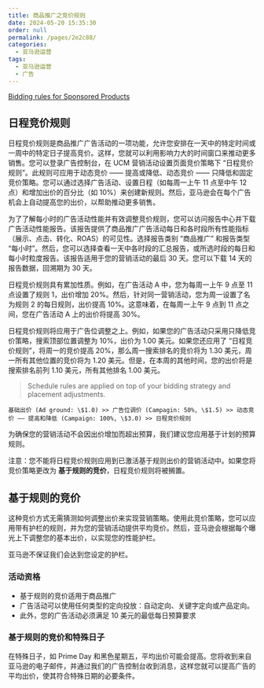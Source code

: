```yaml
---
title: 商品推广之竞价规则
date: 2024-05-20 15:35:30
order: null
permalink: /pages/2e2c88/
categories: 
  - 亚马逊运营
tags: 
  - 亚马逊运营
  - 广告
---
```


[Bidding rules for Sponsored Products](https://advertising.amazon.com/help/GDLQ5D2BNFCAU3TW)

## 日程竞价规则

日程竞价规则是商品推广广告活动的一项功能，允许您安排在一天中的特定时间或一周中的特定日子提高竞价。这样，您就可以利用影响力大的时间窗口来推动更多销售。您可以登录广告控制台，在 UCM 营销活动设置页面竞价策略下 “日程竞价规则”。此规则可应用于动态竞价 —— 提高或降低、动态竞价 —— 只降低和固定竞价策略。您可以通过选择广告活动、设置日程（如每周一上午 11 点至中午 12 点）和增加出价的百分比（如 10%）来创建新规则。然后，亚马逊会在每个广告机会上自动提高您的出价，以帮助推动更多销售。

为了了解每小时的广告活动性能并有效调整竞价规则，您可以访问报告中心并下载广告活动性能报告。该报告提供了商品推广广告活动每日和各时段所有性能指标（展示、点击、转化、ROAS）的可见性。选择报告类别 “商品推广” 和报告类型 “每小时”。然后，您可以选择查看一天中各时段的汇总报告，或所选时段的每日和每小时粒度报告。该报告适用于您的营销活动的最后 30 天。您可以下载 14 天的报告数据，回溯期为 30 天。

日程竞价规则具有累加性质。例如，在广告活动 A 中，您为每周一上午 9 点至 11 点设置了规则 1，出价增加 20%。然后，针对同一营销活动，您为周一设置了名为规则 2 的每日规则，出价提高 10%。这意味着，在每周一上午 9 点到 11 点之间，您在广告活动 A 上的出价将提高 30%。

日程竞价规则将应用于广告位调整之上。例如，如果您的广告活动只采用只降低竞价策略，搜索顶部位置调整为 10%，出价为 1.00 美元。如果您还应用了 “日程竞价规则”，将周一的竞价提高 20%，那么周一搜索排名的竞价将为 1.30 美元，周一所有其他位置的竞价将为 1.20 美元。但是，在本周的其他时间，您的出价将是搜索排名前列 1.10 美元，所有其他排名 1.00 美元。

> Schedule rules are applied on top of your bidding strategy and placement adjustments.

`基础出价 (Ad ground: \$1.0) >> 广告位调价 (Campagin: 50%, \$1.5) >> 动态竞价 —— 提高和降低 (Campaign: 100%, \$3.0) >> 日程竞价规则`

为确保您的营销活动不会因出价增加而超出预算，我们建议您应用基于计划的预算规则。

注意：您不能将日程竞价规则应用到已激活基于规则出价的营销活动中。如果您将竞价策略更改为 **基于规则的竞价**，日程竞价规则将被搁置。

## 基于规则的竞价

这种竞价方式无需猜测如何调整出价来实现营销策略。使用此竞价策略，您可以应用带有护栏的规则，并为您的营销活动提供平均竞价。然后，亚马逊会根据每个曝光上下调整您的基本出价，以实现您的性能护栏。

亚马逊不保证我们会达到您设定的护栏。

### 活动资格

- 基于规则的竞价适用于商品推广
- 广告活动可以使用任何类型的定向投放：自动定向、关键字定向或产品定向。
- 此外，您的广告活动必须满足 10 美元的最低每日预算要求

### 基于规则的竞价和特殊日子

在特殊日子，如 Prime Day 和黑色星期五，平均出价可能会提高。您将收到来自亚马逊的电子邮件，并通过我们的广告控制台收到消息，这样您就可以提高广告的平均出价，使其符合特殊日期的必要条件。
